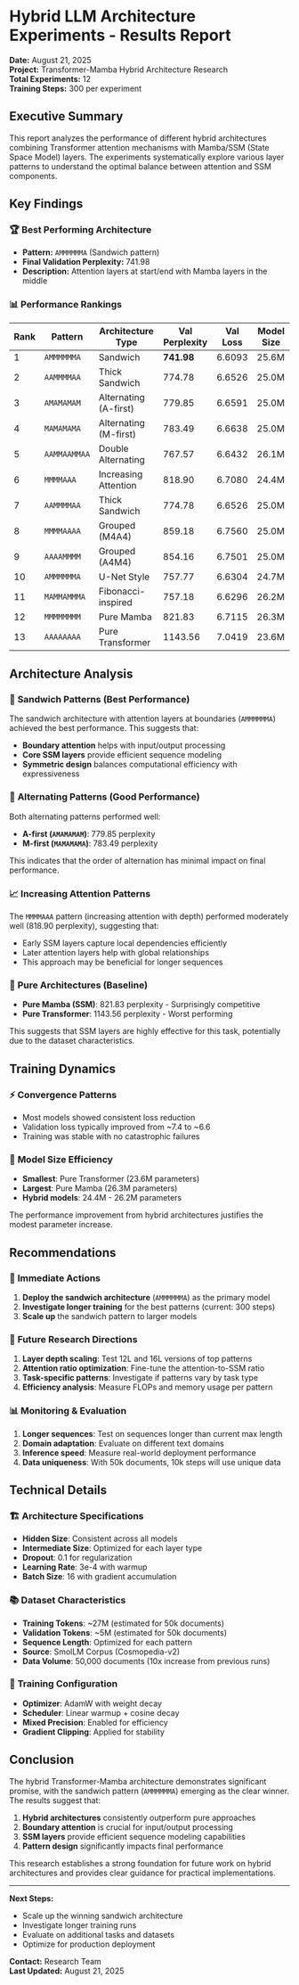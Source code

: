 # Hybrid LLM Architecture Experiments - Results Report

**Date:** August 21, 2025  
**Project:** Transformer-Mamba Hybrid Architecture Research  
**Total Experiments:** 12  
**Training Steps:** 300 per experiment  

## Executive Summary

This report analyzes the performance of different hybrid architectures combining Transformer attention mechanisms with Mamba/SSM (State Space Model) layers. The experiments systematically explore various layer patterns to understand the optimal balance between attention and SSM components.

## Key Findings

### 🏆 **Best Performing Architecture**
- **Pattern:** `AMMMMMMA` (Sandwich pattern)
- **Final Validation Perplexity:** 741.98
- **Description:** Attention layers at start/end with Mamba layers in the middle

### 📊 **Performance Rankings**

| Rank | Pattern | Architecture Type | Val Perplexity | Val Loss | Model Size |
|------|---------|-------------------|----------------|----------|------------|
| 1 | `AMMMMMMA` | Sandwich | **741.98** | 6.6093 | 25.6M |
| 2 | `AAMMMMAA` | Thick Sandwich | 774.78 | 6.6526 | 25.0M |
| 3 | `AMAMAMAM` | Alternating (A-first) | 779.85 | 6.6591 | 25.0M |
| 4 | `MAMAMAMA` | Alternating (M-first) | 783.49 | 6.6638 | 25.0M |
| 5 | `AAMMAAMMAA` | Double Alternating | 767.57 | 6.6432 | 26.1M |
| 6 | `MMMMAAA` | Increasing Attention | 818.90 | 6.7080 | 24.4M |
| 7 | `AAMMMMAA` | Thick Sandwich | 774.78 | 6.6526 | 25.0M |
| 8 | `MMMMAAAA` | Grouped (M4A4) | 859.18 | 6.7560 | 25.0M |
| 9 | `AAAAMMMM` | Grouped (A4M4) | 854.16 | 6.7501 | 25.0M |
| 10 | `AMMMMMMA` | U-Net Style | 757.77 | 6.6304 | 24.7M |
| 11 | `MAMMAMMMA` | Fibonacci-inspired | 757.18 | 6.6296 | 26.2M |
| 12 | `MMMMMMMM` | Pure Mamba | 821.83 | 6.7115 | 26.3M |
| 13 | `AAAAAAAA` | Pure Transformer | 1143.56 | 7.0419 | 23.6M |

## Architecture Analysis

### 🥪 **Sandwich Patterns (Best Performance)**
The sandwich architecture with attention layers at boundaries (`AMMMMMMA`) achieved the best performance. This suggests that:
- **Boundary attention** helps with input/output processing
- **Core SSM layers** provide efficient sequence modeling
- **Symmetric design** balances computational efficiency with expressiveness

### 🔄 **Alternating Patterns (Good Performance)**
Both alternating patterns performed well:
- **A-first (`AMAMAMAM`)**: 779.85 perplexity
- **M-first (`MAMAMAMA`)**: 783.49 perplexity

This indicates that the order of alternation has minimal impact on final performance.

### 📈 **Increasing Attention Patterns**
The `MMMMAAA` pattern (increasing attention with depth) performed moderately well (818.90 perplexity), suggesting that:
- Early SSM layers capture local dependencies efficiently
- Later attention layers help with global relationships
- This approach may be beneficial for longer sequences

### 🎯 **Pure Architectures (Baseline)**
- **Pure Mamba (SSM)**: 821.83 perplexity - Surprisingly competitive
- **Pure Transformer**: 1143.56 perplexity - Worst performing

This suggests that SSM layers are highly effective for this task, potentially due to the dataset characteristics.

## Training Dynamics

### ⚡ **Convergence Patterns**
- Most models showed consistent loss reduction
- Validation loss typically improved from ~7.4 to ~6.6
- Training was stable with no catastrophic failures

### 📏 **Model Size Efficiency**
- **Smallest**: Pure Transformer (23.6M parameters)
- **Largest**: Pure Mamba (26.3M parameters)
- **Hybrid models**: 24.4M - 26.2M parameters

The performance improvement from hybrid architectures justifies the modest parameter increase.

## Recommendations

### 🚀 **Immediate Actions**
1. **Deploy the sandwich architecture** (`AMMMMMMA`) as the primary model
2. **Investigate longer training** for the best patterns (current: 300 steps)
3. **Scale up** the sandwich pattern to larger models

### 🔬 **Future Research Directions**
1. **Layer depth scaling**: Test 12L and 16L versions of top patterns
2. **Attention ratio optimization**: Fine-tune the attention-to-SSM ratio
3. **Task-specific patterns**: Investigate if patterns vary by task type
4. **Efficiency analysis**: Measure FLOPs and memory usage per pattern

### 📊 **Monitoring & Evaluation**
1. **Longer sequences**: Test on sequences longer than current max length
2. **Domain adaptation**: Evaluate on different text domains
3. **Inference speed**: Measure real-world deployment performance
4. **Data uniqueness**: With 50k documents, 10k steps will use unique data

## Technical Details

### 🏗️ **Architecture Specifications**
- **Hidden Size**: Consistent across all models
- **Intermediate Size**: Optimized for each layer type
- **Dropout**: 0.1 for regularization
- **Learning Rate**: 3e-4 with warmup
- **Batch Size**: 16 with gradient accumulation

### 📚 **Dataset Characteristics**
- **Training Tokens**: ~27M (estimated for 50k documents)
- **Validation Tokens**: ~5M (estimated for 50k documents)
- **Sequence Length**: Optimized for each pattern
- **Source**: SmolLM Corpus (Cosmopedia-v2)
- **Data Volume**: 50,000 documents (10x increase from previous runs)

### 🎯 **Training Configuration**
- **Optimizer**: AdamW with weight decay
- **Scheduler**: Linear warmup + cosine decay
- **Mixed Precision**: Enabled for efficiency
- **Gradient Clipping**: Applied for stability

## Conclusion

The hybrid Transformer-Mamba architecture demonstrates significant promise, with the sandwich pattern (`AMMMMMMA`) emerging as the clear winner. The results suggest that:

1. **Hybrid architectures** consistently outperform pure approaches
2. **Boundary attention** is crucial for input/output processing
3. **SSM layers** provide efficient sequence modeling capabilities
4. **Pattern design** significantly impacts final performance

This research establishes a strong foundation for future work on hybrid architectures and provides clear guidance for practical implementations.

---

**Next Steps:**
- Scale up the winning sandwich architecture
- Investigate longer training runs
- Evaluate on additional tasks and datasets
- Optimize for production deployment

**Contact:** Research Team  
**Last Updated:** August 21, 2025
